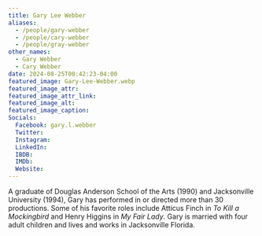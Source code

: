 ```yaml
---
title: Gary Lee Webber
aliases: 
  - /people/gary-webber
  - /people/cary-webber
  - /people/gray-webber
other_names: 
  - Gary Webber
  - Cary Webber
date: 2024-08-25T00:42:23-04:00
featured_image: Gary-Lee-Webber.webp
featured_image_attr: 
featured_image_attr_link: 
featured_image_alt: 
featured_image_caption: 
Socials:
  Facebook: gary.l.webber
  Twitter: 
  Instagram: 
  LinkedIn: 
  IBDB: 
  IMDb:
  Website: 
---
```

A graduate of Douglas Anderson School of the Arts (1990) and Jacksonville University (1994), Gary has performed in or directed more than 30 productions. Some of his favorite roles include Atticus Finch in *To Kill a Mockingbird* and Henry Higgins in *My Fair Lady*. Gary is married with four adult children and lives and works in Jacksonville Florida.